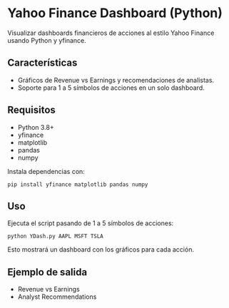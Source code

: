# Yahoo Finance Dashboard (Python)

Visualizar dashboards financieros de acciones al estilo Yahoo Finance usando Python y yfinance.

## Características
- Gráficos de Revenue vs Earnings y recomendaciones de analistas.
- Soporte para 1 a 5 símbolos de acciones en un solo dashboard.

## Requisitos
- Python 3.8+
- yfinance
- matplotlib
- pandas
- numpy

Instala dependencias con:
```
pip install yfinance matplotlib pandas numpy
```

## Uso
Ejecuta el script pasando de 1 a 5 símbolos de acciones:

```
python YDash.py AAPL MSFT TSLA
```

Esto mostrará un dashboard con los gráficos para cada acción.

## Ejemplo de salida
- Revenue vs Earnings
- Analyst Recommendations

